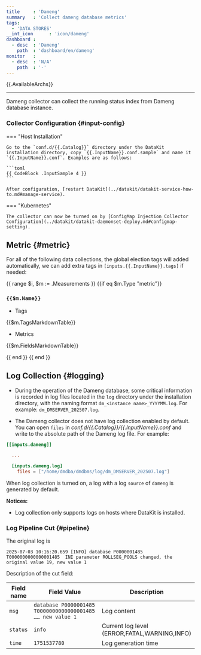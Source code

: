 ```yaml
---
title     : 'Dameng'
summary   : 'Collect dameng database metrics'
tags:
  - 'DATA STORES'
__int_icon      : 'icon/dameng'
dashboard :
  - desc  : 'Dameng'
    path  : 'dashboard/en/dameng'
monitor   :
  - desc  : 'N/A'
    path  : '-'
---
```



{{.AvailableArchs}}

---

Dameng collector can collect the running status index from Dameng database instance.

### Collector Configuration {#input-config}

<!-- markdownlint-disable MD046 -->
=== "Host Installation"

    Go to the `conf.d/{{.Catalog}}` directory under the DataKit installation directory, copy `{{.InputName}}.conf.sample` and name it `{{.InputName}}.conf`. Examples are as follows:

    ```toml
    {{ CodeBlock .InputSample 4 }}
    ```

    After configuration, [restart DataKit](../datakit/datakit-service-how-to.md#manage-service).

=== "Kubernetes"

    The collector can now be turned on by [ConfigMap Injection Collector Configuration](../datakit/datakit-daemonset-deploy.md#configmap-setting).
<!-- markdownlint-enable -->

## Metric {#metric}

For all of the following data collections, the global election tags will added automatically, we can add extra tags in `[inputs.{{.InputName}}.tags]` if needed:

{{ range $i, $m := .Measurements }}
{{if eq $m.Type "metric"}}

### `{{$m.Name}}`

- Tags

{{$m.TagsMarkdownTable}}

- Metrics

{{$m.FieldsMarkdownTable}}

{{ end }}
{{ end }}

## Log Collection {#logging}

- During the operation of the Dameng database, some critical information is recorded in log files located in the `log` directory under the installation directory, with the naming format `dm_<instance name>_YYYYMM.log`. For example: `dm_DMSERVER_202507.log`.

- The Dameng collector does not have log collection enabled by default. You can open `files` in *conf.d/{{.Catalog}}/{{.InputName}}.conf*  and write to the absolute path of the Dameng log file. For example:

```toml
[[inputs.dameng]]

  ...

  [inputs.dameng.log]
    files = ["/home/dmdba/dmdbms/log/dm_DMSERVER_202507.log"]
```

When log collection is turned on, a log with a log `source` of `dameng` is generated by default.

**Notices:**

- Log collection only supports logs on hosts where DataKit is installed.

### Log Pipeline Cut {#pipeline}

The original log is

``` log
2025-07-03 10:16:20.659 [INFO] database P0000001485 T0000000000000001485  INI parameter ROLLSEG_POOLS changed, the original value 19, new value 1
```

Description of the cut field:

| Field name         | Field Value                                                      | Description                                                    |
| ---                | ---                                                              | ---                                                            |
| `msg`              | `database P0000001485 T0000000000000001485  …… new value 1`   | Log content                                                    |
| `status`           | `info`                                                          | Current log level (ERROR,FATAL,WARNING,INFO)  |
| `time`             | `1751537780`                                            | Log generation time                                            |
